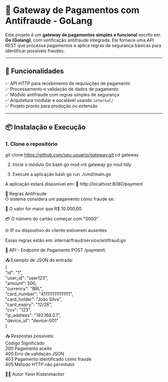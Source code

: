 # 🧾 Gateway de Pagamentos com Antifraude - GoLang

Este projeto é um **gateway de pagamentos simples e funcional** escrito em **Go (Golang)**, com verificação antifraude integrada. Ele fornece uma API REST que processa pagamentos e aplica regras de segurança básicas para identificar possíveis fraudes.

---

## 🚀 Funcionalidades

✅ API HTTP para recebimento de requisições de pagamento  
✅ Processamento e validação de dados de pagamento  
✅ Módulo antifraude com regras simples de segurança  
✅ Arquitetura modular e escalável usando `internal/`  
✅ Projeto pronto para produção ou extensão

---

## 📦 Instalação e Execução

### 1. Clone o repositório


git clone https://github.com/seu-usuario/gateway.git
cd gateway

2. Inicie o módulo Go
bash
go mod init gateway
go mod tidy

3. Execute a aplicação
bash
go run ./cmd/main.go

A aplicação estará disponível em:
📍 http://localhost:8080/payment

🔐 Regras Antifraude\
O sistema considera um pagamento como fraude se:

💸 O valor for maior que R$ 10.000,00

💳 O número do cartão começar com "0000"

🌐 IP ou dispositivo do cliente estiverem ausentes

Essas regras estão em:
internal/fraud/service/antifraud.go

📡 API - Endpoint de Pagamento
POST /payment\

📤 Exemplo de JSON de entrada:\
{\
  "id": "1",\
  "user_id": "user123",\
  "amount": 500,\
  "currency": "BRL",\
  "card_number": "4111111111111111",\
  "card_holder": "João Silva",\
  "card_expiry": "12/26",\
  "cvv": "123",\
  "ip_address": "192.168.0.1",\
  "device_id": "device-001"\
}

📥 Respostas possíveis:\
Código	Significado\
200	Pagamento aceito\
400	Erro de validação JSON\
403	Pagamento identificado como fraude\
405	Método HTTP não permitido\


👨‍💻 Autor
Yann Kistenmacker
